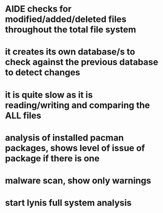 # AIDE checks for modified/added/deleted files throughout the total file system
# it creates its own database/s to check against the previous database to detect changes 
# it is quite slow as it is reading/writing and comparing the ALL files

# analysis of installed pacman packages, shows level of issue of package if there is one
# malware scan, show only warnings
# start lynis full system analysis
